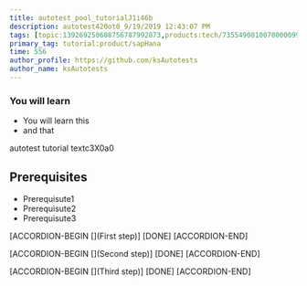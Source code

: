 ```yaml
---
title: autotest_pool_tutorialJ1i46b
description: autotest420ot0_9/19/2019 12:43:07 PM
tags: [topic:139269250608756787992873,products:tech/73554900100700000996,tutorial:experience/advanced]
primary_tag: tutorial:product/sapHana
time: 556
author_profile: https://github.com/ksAutotests
author_name: ksAutotests
---
```

### You will learn
- You will learn this
- and that

autotest tutorial textc3X0a0

## Prerequisites
- Prerequisute1
- Prerequisute2
- Prerequisute3

[ACCORDION-BEGIN [](First step)]
[DONE]
[ACCORDION-END]

[ACCORDION-BEGIN [](Second step)]
[DONE]
[ACCORDION-END]

[ACCORDION-BEGIN [](Third step)]
[DONE]
[ACCORDION-END]

